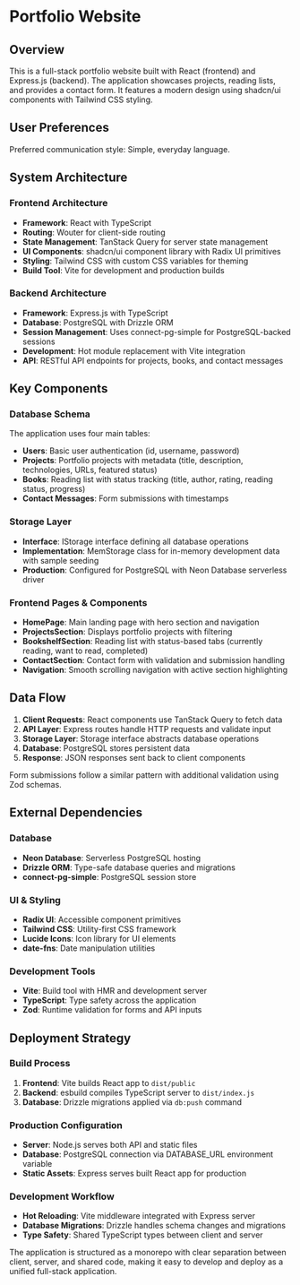 # Portfolio Website

## Overview

This is a full-stack portfolio website built with React (frontend) and Express.js (backend). The application showcases projects, reading lists, and provides a contact form. It features a modern design using shadcn/ui components with Tailwind CSS styling.

## User Preferences

Preferred communication style: Simple, everyday language.

## System Architecture

### Frontend Architecture
- **Framework**: React with TypeScript
- **Routing**: Wouter for client-side routing
- **State Management**: TanStack Query for server state management
- **UI Components**: shadcn/ui component library with Radix UI primitives
- **Styling**: Tailwind CSS with custom CSS variables for theming
- **Build Tool**: Vite for development and production builds

### Backend Architecture
- **Framework**: Express.js with TypeScript
- **Database**: PostgreSQL with Drizzle ORM
- **Session Management**: Uses connect-pg-simple for PostgreSQL-backed sessions
- **Development**: Hot module replacement with Vite integration
- **API**: RESTful API endpoints for projects, books, and contact messages

## Key Components

### Database Schema
The application uses four main tables:
- **Users**: Basic user authentication (id, username, password)
- **Projects**: Portfolio projects with metadata (title, description, technologies, URLs, featured status)
- **Books**: Reading list with status tracking (title, author, rating, reading status, progress)
- **Contact Messages**: Form submissions with timestamps

### Storage Layer
- **Interface**: IStorage interface defining all database operations
- **Implementation**: MemStorage class for in-memory development data with sample seeding
- **Production**: Configured for PostgreSQL with Neon Database serverless driver

### Frontend Pages & Components
- **HomePage**: Main landing page with hero section and navigation
- **ProjectsSection**: Displays portfolio projects with filtering
- **BookshelfSection**: Reading list with status-based tabs (currently reading, want to read, completed)
- **ContactSection**: Contact form with validation and submission handling
- **Navigation**: Smooth scrolling navigation with active section highlighting

## Data Flow

1. **Client Requests**: React components use TanStack Query to fetch data
2. **API Layer**: Express routes handle HTTP requests and validate input
3. **Storage Layer**: Storage interface abstracts database operations
4. **Database**: PostgreSQL stores persistent data
5. **Response**: JSON responses sent back to client components

Form submissions follow a similar pattern with additional validation using Zod schemas.

## External Dependencies

### Database
- **Neon Database**: Serverless PostgreSQL hosting
- **Drizzle ORM**: Type-safe database queries and migrations
- **connect-pg-simple**: PostgreSQL session store

### UI & Styling
- **Radix UI**: Accessible component primitives
- **Tailwind CSS**: Utility-first CSS framework
- **Lucide Icons**: Icon library for UI elements
- **date-fns**: Date manipulation utilities

### Development Tools
- **Vite**: Build tool with HMR and development server
- **TypeScript**: Type safety across the application
- **Zod**: Runtime validation for forms and API inputs

## Deployment Strategy

### Build Process
1. **Frontend**: Vite builds React app to `dist/public`
2. **Backend**: esbuild compiles TypeScript server to `dist/index.js`
3. **Database**: Drizzle migrations applied via `db:push` command

### Production Configuration
- **Server**: Node.js serves both API and static files
- **Database**: PostgreSQL connection via DATABASE_URL environment variable
- **Static Assets**: Express serves built React app for production

### Development Workflow
- **Hot Reloading**: Vite middleware integrated with Express server
- **Database Migrations**: Drizzle handles schema changes and migrations
- **Type Safety**: Shared TypeScript types between client and server

The application is structured as a monorepo with clear separation between client, server, and shared code, making it easy to develop and deploy as a unified full-stack application.